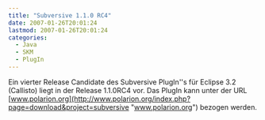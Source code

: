```yaml
---
title: "Subversive 1.1.0 RC4"
date: 2007-01-26T20:01:24
lastmod: 2007-01-26T20:01:24
categories:
  - Java
  - SKM
  - PlugIn
---
```

Ein vierter Release Candidate des Subversive PlugIn''s für Eclipse 3.2 (Callisto) liegt in der Release 1.1.0RC4 vor. Das PlugIn kann 
unter der URL [www.polarion.org](http://www.polarion.org/index.php?page=download&project=subversive "www.polarion.org") bezogen werden.
